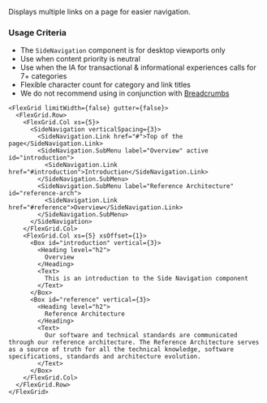 Displays multiple links on a page for easier navigation.

### Usage Criteria

- The `SideNavigation` component is for desktop viewports only
- Use when content priority is neutral
- Use when the IA for transactional & informational experiences calls for 7+ categories
- Flexible character count for category and link titles
- We do not recommend using in conjunction with [Breadcrumbs](https://tds.telus.com/components/index.html#breadcrumbs)

```
<FlexGrid limitWidth={false} gutter={false}>
  <FlexGrid.Row>
    <FlexGrid.Col xs={5}>
      <SideNavigation verticalSpacing={3}>
        <SideNavigation.Link href="#">Top of the page</SideNavigation.Link>
        <SideNavigation.SubMenu label="Overview" active id="introduction">
          <SideNavigation.Link href="#introduction">Introduction</SideNavigation.Link>
        </SideNavigation.SubMenu>
        <SideNavigation.SubMenu label="Reference Architecture" id="reference-arch">
          <SideNavigation.Link href="#reference">Overview</SideNavigation.Link>
        </SideNavigation.SubMenu>
      </SideNavigation>
    </FlexGrid.Col>
    <FlexGrid.Col xs={5} xsOffset={1}>
      <Box id="introduction" vertical={3}>
        <Heading level="h2">
          Overview
        </Heading>
        <Text>
          This is an introduction to the Side Navigation component
        </Text>
      </Box>
      <Box id="reference" vertical={3}>
        <Heading level="h2">
          Reference Architecture
        </Heading>
        <Text>
          Our software and technical standards are communicated through our reference architecture. The Reference Architecture serves as a source of truth for all the technical knowledge, software specifications, standards and architecture evolution.
        </Text>
      </Box>
    </FlexGrid.Col>
  </FlexGrid.Row>
</FlexGrid>
```
